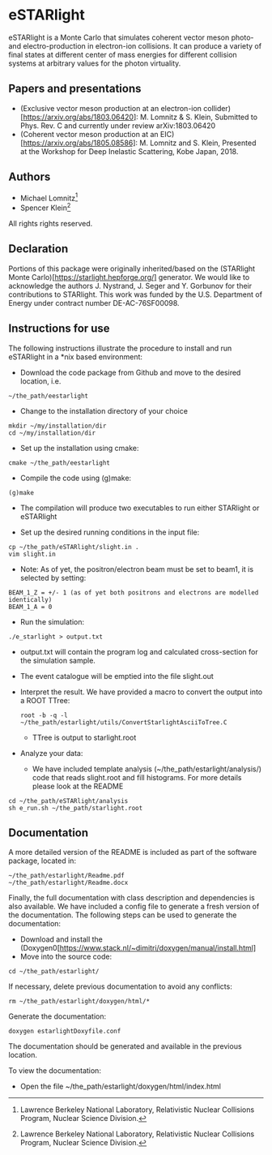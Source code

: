 # eSTARlight

eSTARlight is a Monte Carlo that simulates coherent vector meson photo- and electro-production in electron-ion collisions. It can produce a variety of final states at different center of mass energies for different collision systems at arbitrary values for the photon virtuality.


## Papers and presentations
* (Exclusive vector meson production at an electron-ion collider)[https://arxiv.org/abs/1803.06420]: M. Lomnitz & S. Klein, Submitted to Phys. Rev. C and currently under review arXiv:1803.06420
* (Coherent vector meson production at an EIC)[https://arxiv.org/abs/1805.08586]: M. Lomnitz and S. Klein, Presented at the Workshop for Deep Inelastic Scattering, Kobe Japan, 2018.

## Authors
* Michael Lomnitz[^1]
* Spencer Klein[^1]

[^1]: Lawrence Berkeley National Laboratory, Relativistic Nuclear Collisions Program, Nuclear Science Division.

All rights rights reserved.

## Declaration
Portions of this package were originally inherited/based on the (STARlight Monte Carlo)[https://starlight.hepforge.org/] generator. We would like to acknowledge the authors J. Nystrand, J. Seger and Y. Gorbunov for their contributions to STARlight. This work was funded by the U.S. Department of Energy under contract number DE-AC-76SF00098.

## Instructions for use
The following instructions illustrate the procedure to install and run eSTARlight in a *nix based environment:

* Download the code package from Github and move to the desired location, i.e.
```
~/the_path/eestarlight
```
* Change to the installation directory of your choice
```
mkdir ~/my/installation/dir
cd ~/my/installation/dir
```
* Set up the installation using cmake:
```
cmake ~/the_path/eestarlight
```
* Compile the code using (g)make:
```
(g)make
```
  * The compilation will produce two executables to run either STARlight or eSTARlight

* Set up the desired running conditions in the input file:
```
cp ~/the_path/eSTARlight/slight.in .
vim slight.in
```
  * Note: As of yet, the positron/electron beam must be set to beam1, it is selected by setting:
```
BEAM_1_Z = +/- 1 (as of yet both positrons and electrons are modelled identically)
BEAM_1_A = 0
```
* Run the simulation:
```
./e_starlight > output.txt
```
  * output.txt will contain the program log and calculated cross-section for the simulation sample.
  * The event catalogue will be emptied into the file slight.out
* Interpret the result. We have provided a macro to convert the output into a ROOT TTree:
  ```
  root -b -q -l ~/the_path/estarlight/utils/ConvertStarlightAsciiToTree.C
  ```

   * TTree is output to starlight.root
* Analyze your data:
   * We have included template analysis (~/the_path/estarlight/analysis/) code that reads   slight.root and fill histograms. For more details please look at the README
```
cd ~/the_path/eSTARlight/analysis
sh e_run.sh ~/the_path/starlight.root
```

## Documentation
A more detailed version of the README is included as part of the software package, located in:
```
~/the_path/estarlight/Readme.pdf
~/the_path/estarlight/Readme.docx
```

Finally, the full documentation with class description and dependencies is also available. We have included a config file to generate a fresh version of the documentation. The following steps can be used to generate the documentation:

* Download and install the (Doxygen0[https://www.stack.nl/~dimitri/doxygen/manual/install.html]
* Move into the source code:
```
cd ~/the_path/estarlight/
```
If necessary, delete previous documentation to avoid any conflicts:
```
rm ~/the_path/estarlight/doxygen/html/*
```
Generate the documentation:
```
doxygen estarlightDoxyfile.conf
```
The documentation should be generated and available in the previous location.


To view the documentation:
- Open the file ~/the_path/estarlight/doxygen/html/index.html
